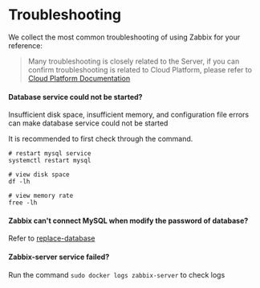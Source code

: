 # Troubleshooting

We collect the most common troubleshooting of using Zabbix for your reference:

> Many troubleshooting is closely related to the Server, if you can confirm troubleshooting is related to Cloud Platform, please refer to [Cloud Platform Documentation](https://support.websoft9.com/docs/faq/tech-instance.html)

#### Database service could not be started?

Insufficient disk space, insufficient memory, and configuration file errors can make database service could not be started  

It is recommended to first check through the command.

```shell
# restart mysql service
systemctl restart mysql

# view disk space
df -lh

# view memory rate
free -lh
```

#### Zabbix can't connect MySQL when modify the password of database?

Refer to [replace-database](/solution-more.md#replace-database)

#### Zabbix-server service failed?

Run the command `sudo docker logs zabbix-server` to check logs  